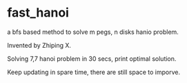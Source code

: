 # fast_hanoi
a bfs based method to solve m pegs, n disks hanio problem.

Invented by Zhiping X.

Solving 7,7 hanoi problem in 30 secs, print optimal solution.

Keep updating in spare time, there are still space to imporve.
